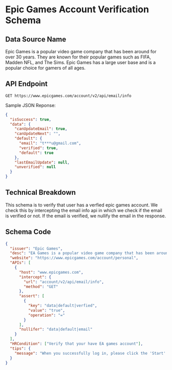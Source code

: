 # Epic Games Account Verification Schema

## Data Source Name

Epic Games is a popular video game company that has been around for over 30 years. They are known for their popular games such as FIFA, Madden NFL, and The Sims. Epic Games has a large user base and is a popular choice for gamers of all ages.

## API Endpoint

`GET https://www.epicgames.com/account/v2/api/email/info`

Sample JSON Reponse:

```json
{
  "isSuccess": true,
  "data": {
    "canUpdateEmail": true,
    "canUpdateNext": "",
    "default": {
      "email": "t***u@gmail.com",
      "verified": true,
      "default": true
    },
    "lastEmailUpdate": null,
    "unverified": null
  }
}
```

## Technical Breakdown

This schema is to verify that user has a verfied epic games account. We check this by intercepting the email info api in which we check if the email is verified or not. If the email is verified, we nullify the email in the response.

## Schema Code

```json
{
  "issuer": "Epic Games",
  "desc": "EA Games is a popular video game company that has been around for over 30 years. They are known for their popular games such as FIFA, Madden NFL, and The Sims. EA Games has a large user base and is a popular choice for gamers of all ages.",
  "website": "https://www.epicgames.com/account/personal",
  "APIs": [
    {
      "host": "www.epicgames.com",
      "intercept": {
        "url": "account/v2/api/email/info",
        "method": "GET"
      },
      "assert": [
        {
          "key": "data|default|verfied",
          "value": "true",
          "operation": "="
        }
      ],
      "nullifer": "data|default|email"
    }
  ],
  "HRCondition": ["Verify that your have EA games account"],
  "tips": {
    "message": "When you successfully log in, please click the 'Start' button to initiate the verification process."
  }
}
```
